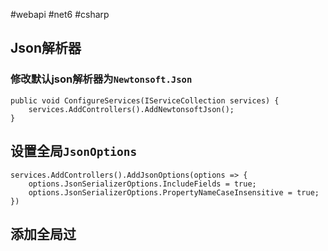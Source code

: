 #webapi #net6 #csharp 

## Json解析器
### 修改默认json解析器为`Newtonsoft.Json`
```
public void ConfigureServices(IServiceCollection services) {
	services.AddControllers().AddNewtonsoftJson();
}
```

## 设置全局`JsonOptions`
```
services.AddControllers().AddJsonOptions(options => {
	options.JsonSerializerOptions.IncludeFields = true;
	options.JsonSerializerOptions.PropertyNameCaseInsensitive = true;
})
```

## 添加全局过 